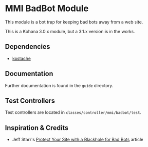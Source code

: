 # MMI BadBot Module

This module is a bot trap for keeping bad bots away from a web site.

This is a Kohana 3.0.x module, but a 3.1.x version is in the works. 

## Dependencies

* [kostache](https://github.com/zombor/KOstache)

## Documentation

Further documentation is found in the `guide` directory.

## Test Controllers

Test controllers are located in `classes/controller/mmi/badbot/test`.

## Inspiration &amp; Credits

* Jeff Starr's [Protect Your Site with a Blackhole for Bad Bots](http://perishablepress.com/press/2010/07/14/blackhole-bad-bots/) article
